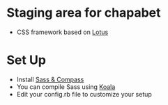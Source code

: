 # Staging area for chapabet
* CSS framework based on [Lotus](http://goatslacker.github.io/lotus.css/)

# Set Up
* Install [Sass & Compass](http://thesassway.com/beginner/getting-started-with-sass-and-compass)
* You can compile Sass using [Koala](http://koala-app.com/)
* Edit your config.rb file to customize your setup
